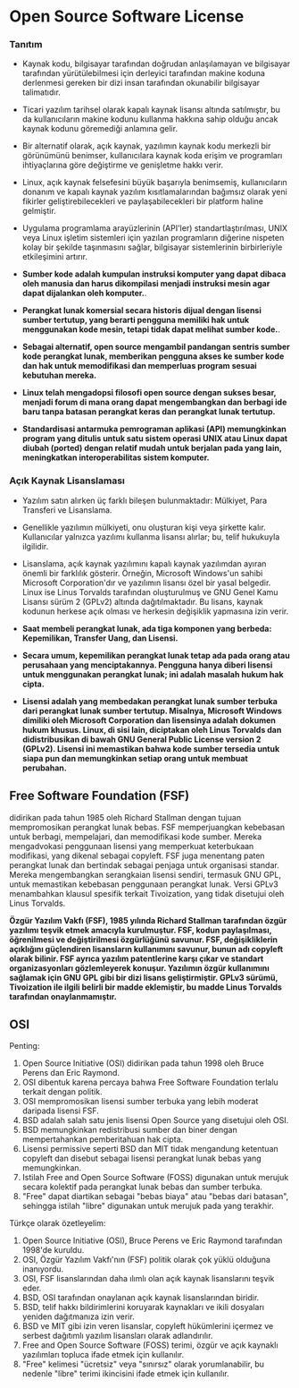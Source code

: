 # Open Source Software License

### Tanıtım

- Kaynak kodu, bilgisayar tarafından doğrudan anlaşılamayan ve bilgisayar tarafından yürütülebilmesi için derleyici tarafından makine koduna derlenmesi gereken bir dizi insan tarafından okunabilir bilgisayar talimatıdır.
- Ticari yazılım tarihsel olarak kapalı kaynak lisansı altında satılmıştır, bu da kullanıcıların makine kodunu kullanma hakkına sahip olduğu ancak kaynak kodunu göremediği anlamına gelir.
- Bir alternatif olarak, açık kaynak, yazılımın kaynak kodu merkezli bir görünümünü benimser, kullanıcılara kaynak koda erişim ve programları ihtiyaçlarına göre değiştirme ve genişletme hakkı verir.
- Linux, açık kaynak felsefesini büyük başarıyla benimsemiş, kullanıcıların donanım ve kapalı kaynak yazılım kısıtlamalarından bağımsız olarak yeni fikirler geliştirebilecekleri ve paylaşabilecekleri bir platform haline gelmiştir.
- Uygulama programlama arayüzlerinin (API'ler) standartlaştırılması, UNIX veya Linux işletim sistemleri için yazılan programların diğerine nispeten kolay bir şekilde taşınmasını sağlar, bilgisayar sistemlerinin birbirleriyle etkileşimini artırır.

- **Sumber kode adalah kumpulan instruksi komputer yang dapat dibaca oleh manusia dan harus dikompilasi menjadi instruksi mesin agar dapat dijalankan oleh komputer.**.
- **Perangkat lunak komersial secara historis dijual dengan lisensi sumber tertutup, yang berarti pengguna memiliki hak untuk menggunakan kode mesin, tetapi tidak dapat melihat sumber kode.**. 
- **Sebagai alternatif, open source mengambil pandangan sentris sumber kode perangkat lunak, memberikan pengguna akses ke sumber kode dan hak untuk memodifikasi dan memperluas program sesuai kebutuhan mereka.**
- **Linux telah mengadopsi filosofi open source dengan sukses besar, menjadi forum di mana orang dapat mengembangkan dan berbagi ide baru tanpa batasan perangkat keras dan perangkat lunak tertutup.**
- **Standardisasi antarmuka pemrograman aplikasi (API) memungkinkan program yang ditulis untuk satu sistem operasi UNIX atau Linux dapat diubah (ported) dengan relatif mudah untuk berjalan pada yang lain, meningkatkan interoperabilitas sistem komputer.**

### Açık Kaynak Lisanslaması

- Yazılım satın alırken üç farklı bileşen bulunmaktadır: Mülkiyet, Para Transferi ve Lisanslama.
- Genellikle yazılımın mülkiyeti, onu oluşturan kişi veya şirkette kalır. Kullanıcılar yalnızca yazılımı kullanma lisansı alırlar; bu, telif hukukuyla ilgilidir.
- Lisanslama, açık kaynak yazılımını kapalı kaynak yazılımdan ayıran önemli bir farklılık gösterir. Örneğin, Microsoft Windows'un sahibi Microsoft Corporation'dır ve yazılımın lisansı özel bir yasal belgedir. Linux ise Linus Torvalds tarafından oluşturulmuş ve GNU Genel Kamu Lisansı sürüm 2 (GPLv2) altında dağıtılmaktadır. Bu lisans, kaynak kodunun herkese açık olması ve herkesin değişiklik yapmasına izin verir.

- **Saat membeli perangkat lunak, ada tiga komponen yang berbeda: Kepemilikan, Transfer Uang, dan Lisensi.**
- **Secara umum, kepemilikan perangkat lunak tetap ada pada orang atau perusahaan yang menciptakannya. Pengguna hanya diberi lisensi untuk menggunakan perangkat lunak; ini adalah masalah hukum hak cipta.**
- **Lisensi adalah yang membedakan perangkat lunak sumber terbuka dari perangkat lunak sumber tertutup. Misalnya, Microsoft Windows dimiliki oleh Microsoft Corporation dan lisensinya adalah dokumen hukum khusus. Linux, di sisi lain, diciptakan oleh Linus Torvalds dan didistribusikan di bawah GNU General Public License version 2 (GPLv2). Lisensi ini memastikan bahwa kode sumber tersedia untuk siapa pun dan memungkinkan setiap orang untuk membuat perubahan.**


## Free Software Foundation (FSF) 

didirikan pada tahun 1985 oleh Richard Stallman dengan tujuan mempromosikan perangkat lunak bebas. FSF memperjuangkan kebebasan untuk berbagi, mempelajari, dan memodifikasi kode sumber. Mereka mengadvokasi penggunaan lisensi yang memperkuat keterbukaan modifikasi, yang dikenal sebagai copyleft. FSF juga menentang paten perangkat lunak dan bertindak sebagai penjaga untuk organisasi standar. Mereka mengembangkan serangkaian lisensi sendiri, termasuk GNU GPL, untuk memastikan kebebasan penggunaan perangkat lunak. Versi GPLv3 menambahkan klausul spesifik terkait Tivoization, yang tidak disetujui oleh Linus Torvalds.

**Özgür Yazılım Vakfı (FSF), 1985 yılında Richard Stallman tarafından özgür yazılımı teşvik etmek amacıyla kurulmuştur. FSF, kodun paylaşılması, öğrenilmesi ve değiştirilmesi özgürlüğünü savunur. FSF, değişikliklerin açıklığını güçlendiren lisansların kullanımını savunur, bunun adı copyleft olarak bilinir. FSF ayrıca yazılım patentlerine karşı çıkar ve standart organizasyonları gözlemleyerek konuşur. Yazılımın özgür kullanımını sağlamak için GNU GPL gibi bir dizi lisans geliştirmiştir. GPLv3 sürümü, Tivoization ile ilgili belirli bir madde eklemiştir, bu madde Linus Torvalds tarafından onaylanmamıştır.**


## OSI

Penting:

1. Open Source Initiative (OSI) didirikan pada tahun 1998 oleh Bruce Perens dan Eric Raymond.
2. OSI dibentuk karena percaya bahwa Free Software Foundation terlalu terkait dengan politik.
3. OSI mempromosikan lisensi sumber terbuka yang lebih moderat daripada lisensi FSF.
4. BSD adalah salah satu jenis lisensi Open Source yang disetujui oleh OSI.
5. BSD memungkinkan redistribusi sumber dan biner dengan mempertahankan pemberitahuan hak cipta.
6. Lisensi permissive seperti BSD dan MIT tidak mengandung ketentuan copyleft dan disebut sebagai lisensi perangkat lunak bebas yang memungkinkan.
7. Istilah Free and Open Source Software (FOSS) digunakan untuk merujuk secara kolektif pada perangkat lunak bebas dan sumber terbuka.
8. "Free" dapat diartikan sebagai "bebas biaya" atau "bebas dari batasan", sehingga istilah "libre" digunakan untuk merujuk pada yang terakhir.

Türkçe olarak özetleyelim:

1. Open Source Initiative (OSI), Bruce Perens ve Eric Raymond tarafından 1998'de kuruldu.
2. OSI, Özgür Yazılım Vakfı'nın (FSF) politik olarak çok yüklü olduğuna inanıyordu.
3. OSI, FSF lisanslarından daha ılımlı olan açık kaynak lisanslarını teşvik eder.
4. BSD, OSI tarafından onaylanan açık kaynak lisanslarından biridir.
5. BSD, telif hakkı bildirimlerini koruyarak kaynakları ve ikili dosyaları yeniden dağıtmanıza izin verir.
6. BSD ve MIT gibi izin veren lisanslar, copyleft hükümlerini içermez ve serbest dağıtımlı yazılım lisansları olarak adlandırılır.
7. Free and Open Source Software (FOSS) terimi, özgür ve açık kaynaklı yazılımları topluca ifade etmek için kullanılır.
8. "Free" kelimesi "ücretsiz" veya "sınırsız" olarak yorumlanabilir, bu nedenle "libre" terimi ikincisini ifade etmek için kullanılır.
